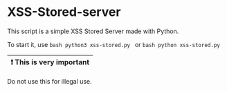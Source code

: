 # XSS-Stored-server


This script is a simple XSS Stored Server made with Python.

To start it, use
```bash python3 xss-stored.py ```
or
```bash python xss-stored.py ```

| :exclamation:  This is very important   |
|-----------------------------------------|
Do not use this for illegal use.
